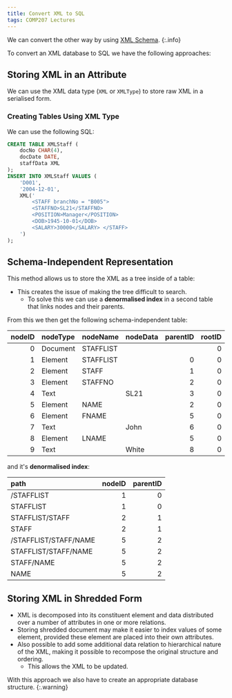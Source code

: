 ```yaml
---
title: Convert XML to SQL
tags: COMP207 Lectures
---
```

We can convert the other way by using [XML Schema]({{site.baseurl}}/comp207/lectures/2021/11/30/2.html).
{:.info}

To convert an XML database to SQL we have the following approaches:

## Storing XML in an Attribute
We can use the XML data type (`XML` or `XMLType`) to store raw XML in a serialised form.

### Creating Tables Using XML Type
We can use the following SQL:

```sql
CREATE TABLE XMLStaff (
	docNo CHAR(4),
	docDate DATE,
	staffData XML
);
INSERT INTO XMLStaff VALUES (
	'D001',
	'2004-12-01',
	XML('
		<STAFF branchNo = "B005">
		<STAFFNO>SL21</STAFFNO>
		<POSITION>Manager</POSITION>
		<DOB>1945-10-01</DOB>
		<SALARY>30000</SALARY> </STAFF>
	')
);
```

## Schema-Independent Representation
This method allows us to store the XML as a tree inside of a table:

* This creates the issue of making the tree difficult to search.
	* To solve this we can use a **denormalised index** in a second table that links nodes and their parents.

From this we then get the following schema-independent table:

| nodeID | nodeType | nodeName | nodeData | parentID | rootID |
| --: | :-- | :-- | :-- | --: | --: |
| 0 | Document | STAFFLIST | | | 0 |
| 1 | Element | STAFFLIST | | 0 | 0 |
| 2 | Element | STAFF | | 1 | 0 |
| 3 | Element | STAFFNO | | 2 | 0 |
| 4 | Text | | SL21 | 3 | 0 |
| 5 | Element | NAME | | 2 | 0 |
| 6 | Element | FNAME | | 5 | 0 |
| 7 | Text | | John | 6 | 0 |
| 8 | Element | LNAME | | 5 | 0 |
| 9 | Text | | White | 8 | 0 |

and it's **denormalised index**:

| path | nodeID | parentID |
| :-- | --: | --: |
| /STAFFLIST | 1 | 0 |
| STAFFLIST | 1 | 0 |
| STAFFLIST/STAFF | 2 | 1 | 
| STAFF | 2 | 1 |
| /STAFFLIST/STAFF/NAME | 5 | 2 |
| STAFFLIST/STAFF/NAME | 5 | 2 |
| STAFF/NAME | 5 | 2 | 
| NAME | 5 | 2 |

## Storing XML in Shredded Form

* XML is decomposed into its constituent element and data distributed over a number of attributes in one or more relations.
* Storing shredded document may make it easier to index values of some element, provided these element are placed into their own attributes.
* Also possible to add some additional data relation to hierarchical nature of the XML, making it possible to recompose the original structure and ordering. 
	* This allows the XML to be updated.

With this approach we also have to create an appropriate database structure.
{:.warning}